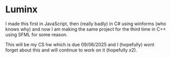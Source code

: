 # Luminx
I made this first in JavaScript, then (really badly) in C# using winforms (who knows why) and now I am making the same project for the third time in C++ using SFML for some reason.

This will be my CS hw which is due 09/06/2025 and I (hopefully) wont forget about this and will continue to work on it (hopefully x2).

